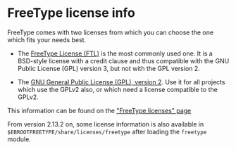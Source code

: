 # FreeType license info

FreeType comes with two licenses from which you can choose the one which fits your needs best.

-   The [FreeType License (FTL)](https://gitlab.freedesktop.org/freetype/freetype/-/blob/master/docs/FTL.TXT) 
    is the most commonly used one. It is a BSD-style license with a credit clause 
    and thus compatible with the GNU Public License (GPL) version 3, 
    but not with the GPL version 2.

-   The [GNU General Public License (GPL), version 2](https://gitlab.freedesktop.org/freetype/freetype/-/blob/master/docs/GPLv2.TXT). 
    Use it for all projects which use the GPLv2 also, or which need a license 
    compatible to the GPLv2.

This information can be found on the 
["FreeType licenses" page](https://freetype.org/license.html)

From version 2.13.2 on, some license information is also available in
`$EBROOTFREETYPE/share/licenses/freetype` after loading the `freetype` module.
